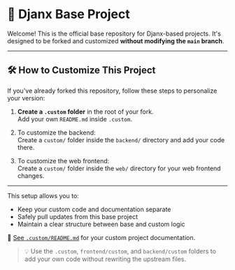 # 🧱 Djanx Base Project

Welcome! This is the official base repository for Djanx-based projects. It's designed to be forked and customized **without modifying the `main` branch**.

---

## 🛠️ How to Customize This Project

If you've already forked this repository, follow these steps to personalize your version:

1. **Create a `.custom` folder** in the root of your fork.  
   Add your own `README.md` inside `.custom`.

2. To customize the backend:  
   Create a `custom/` folder inside the `backend/` directory and add your code there.

3. To customize the web frontend:  
   Create a `custom/` folder inside the `web/` directory for your web frontend changes.

---

This setup allows you to:
- Keep your custom code and documentation separate
- Safely pull updates from this base project
- Maintain a clear structure between base and custom logic

📄 [See `.custom/README.md`](./.custom/README.md) for your custom project documentation.

> 💡 Use the `.custom`, `frontend/custom`, and `backend/custom` folders to add your own code without rewriting the upstream files.
